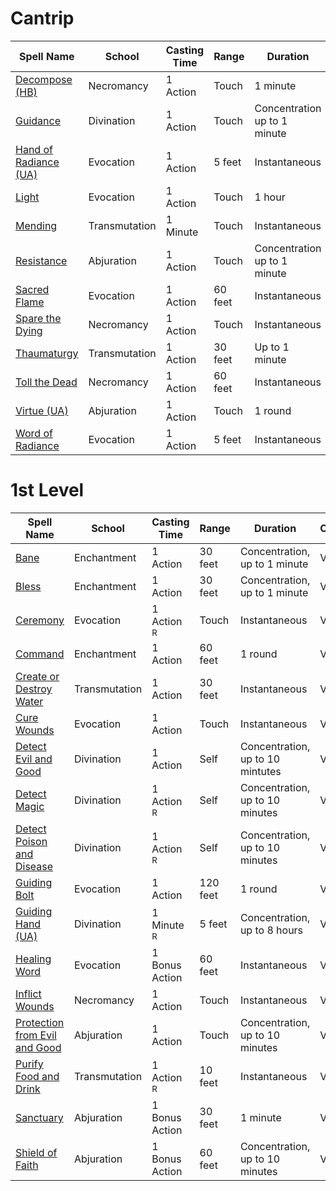 # Cantrip

| Spell Name                                                          | School        | Casting Time | Range   | Duration                     | Components |
| ------------------------------------------------------------------- | ------------- | ------------ | ------- | ---------------------------- | ---------- |
| [Decompose (HB)](../Cantrips/Decompose%20(HB).md)                   | Necromancy    | 1 Action     | Touch   | 1 minute                     | V, S       |
| [Guidance](../Cantrips/Guidance.md)                                 | Divination    | 1 Action     | Touch   | Concentration up to 1 minute | V, S       |
| [Hand of Radiance (UA)](../Cantrips/Hand%20of%20Radiance%20(UA).md) | Evocation     | 1 Action     | 5 feet  | Instantaneous                | V, S       |
| [Light](../Cantrips/Light.md)                                       | Evocation     | 1 Action     | Touch   | 1 hour                       | V, M       |
| [Mending](../Cantrips/Mending.md)                                   | Transmutation | 1 Minute     | Touch   | Instantaneous                | V, S, M    |
| [Resistance](../Cantrips/Resistance.md)                             | Abjuration    | 1 Action     | Touch   | Concentration up to 1 minute | V, S, M    |
| [Sacred Flame](../Cantrips/Sacred%20Flame.md)                       | Evocation     | 1 Action     | 60 feet | Instantaneous                | V, S       |
| [Spare the Dying](../Cantrips/Spare%20the%20Dying.md)               | Necromancy    | 1 Action     | Touch   | Instantaneous                | V, S       |
| [Thaumaturgy](../Cantrips/Thaumaturgy.md)                           | Transmutation | 1 Action     | 30 feet | Up to 1 minute               | V          |
| [Toll the Dead](../Cantrips/Toll%20the%20Dead.md)                   | Necromancy    | 1 Action     | 60 feet | Instantaneous                | V, S       |
| [Virtue (UA)](../Cantrips/Virtue%20(UA).md)                         | Abjuration    | 1 Action     | Touch   | 1 round                      | V, S       |
| [Word of Radiance](../Cantrips/Word%20of%20Radiance.md)             | Evocation     | 1 Action     | 5 feet  | Instantaneous                | V, M       |
# 1st Level

| Spell Name                                                                          | School        | Casting Time          | Range                 | Duration                         | Components |
| ----------------------------------------------------------------------------------- | ------------- | --------------------- | --------------------- | -------------------------------- | ---------- |
| [Bane](../Level1/Bane.md)                                                           | Enchantment   | 1 Action              | 30 feet               | Concentration, up to 1 minute    | V, S, M    |
| [Bless](../Level1/Bless.md)                                                         | Enchantment   | 1 Action              | 30 feet               | Concentration, up to 1 minute    | V, S, M    |
| [Ceremony](../Level1/Ceremony.md)                                                   | Evocation     | 1 Action <sup>R</sup> | Touch                 | Instantaneous                    | V, S, M    |
| [Command](../Level1/Command.md)                                                     | Enchantment   | 1 Action              | 60 feet               | 1 round                          | V          |
| [Create or Destroy Water](../Level1/Create%20or%20Destroy%20Water.md)               | Transmutation | 1 Action              | 30 feet               | Instantaneous                    | V, S, M    |
| [Cure Wounds](../Level1/Cure%20Wounds.md)                                           | Evocation     | 1 Action              | Touch                 | Instantaneous                    | V, S       |
| [Detect Evil and Good](../Level1/Detect%20Evil%20and%20Good.md)                     | Divination    | 1 Action              | Self                  | Concentration, up to 10 mintutes | V, S       |
| [Detect Magic](../Level1/Detect%20Magic.md)                                         | Divination    | 1 Action <sup>R</sup> | Self                  | Concentration, up to 10 minutes  | V, S       |
| [Detect Poison and Disease](../Level1/Detect%20Poison%20and%20Disease.md)           | Divination    | 1 Action <sup>R</sup> | Self                  | Concentration, up to 10 minutes  | V, S, M    |
| [Guiding Bolt](../Level1/Guiding%20Bolt.md)                                         | Evocation     | 1 Action              | 120 feet              | 1 round                          | V, S       |
| [Guiding Hand (UA)](../Level1/Guiding%20Hand%20(UA).md)                             | Divination    | 1 Minute <sup>R</sup> | 5 feet                | Concentration, up to 8 hours     | V, S       |
| [Healing Word](../Level1/Healing%20Word.md)                                         | Evocation     | 1 Bonus Action        | 60 feet               | Instantaneous                    | V          |
| [Inflict Wounds](../Level1/Inflict%20Wounds.md)                                     | Necromancy    | 1 Action              | Touch                 | Instantaneous                    | V, S       |
| [Protection from Evil and Good](../Level1/Protection%20from%20Evil%20and%20Good.md) | Abjuration    | 1 Action              | Touch                 | Concentration, up to 10 minutes  | V, S, M    |
| [Purify Food and Drink](../Level1/Purify%20Food%20and%20Drink.md)                   | Transmutation | 1 Action <sup>R</sup> | 10 feet               | Instantaneous                    | V, S       |
| [Sanctuary](../Level1/Sanctuary.md)                                                 | Abjuration    | 1 Bonus Action        | 30 feet               | 1 minute                         | V, S, M    |
| [Shield of Faith](../Level1/Shield%20of%20Faith.md)                                 | Abjuration    | 1 Bonus Action        | 60 feet               | Concentration, up to 10 minutes  | V, S, M    |
